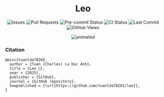 <div align="center">
    <h1>Leo</h1>
  <p>
    <img src="https://img.shields.io/github/issues/tuanlda78202/leo?color=AD0E0E" alt="Issues">
    <img src="https://img.shields.io/github/issues-pr/tuanlda78202/leo" alt="Pull Requests">
    <img src="https://img.shields.io/github/actions/workflow/status/tuanlda78202/leo/pre-commit-checks.yaml?branch=main&label=pre-commit&logo=pre-commit&logoColor=white" alt="Pre-commit Status">
    <img src="https://img.shields.io/github/actions/workflow/status/tuanlda78202/leo/ci.yaml?branch=main&label=ci&logo=github" alt="CI Status">
    <img src="https://img.shields.io/github/last-commit/tuanlda78202/leo" alt="Last Commit">
    <img src="https://img.shields.io/badge/dynamic/json?color=AD0E0E&label=Views&url=https://raw.githubusercontent.com/tuanlda78202/leo/gh-pages/traffic.json&query=count" alt="GitHub Views">
  </p>

  <p align="center">
  <img src="https://github.com/user-attachments/assets/4aba100d-04b9-4cfb-90ad-35c03697ae3a" alt="animated" />
  </p>

</div>

### Citation

```plain
@misc{tuanlda78202,
  author = {Tuan (Charles) Le Duc Anh},
  title = {Leo 🦁},
  year = {2025},
  publisher = {GitHub},
  journal = {GitHub repository},
  howpublished = {\url{https://github.com/tuanlda78202/leo}},
}
```
